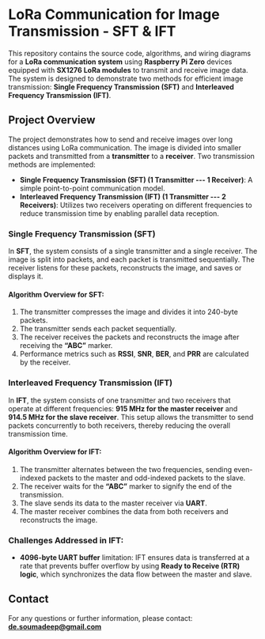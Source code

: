 # LoRa Communication for Image Transmission - SFT & IFT

This repository contains the source code, algorithms, and wiring diagrams for a **LoRa communication system** using **Raspberry Pi Zero** devices equipped with **SX1276 LoRa modules** to transmit and receive image data. The system is designed to demonstrate two methods for efficient image transmission: **Single Frequency Transmission (SFT)** and **Interleaved Frequency Transmission (IFT)**.

## Project Overview

The project demonstrates how to send and receive images over long distances using LoRa communication. The image is divided into smaller packets and transmitted from a **transmitter** to a **receiver**. Two transmission methods are implemented:

- **Single Frequency Transmission (SFT) (1 Transmitter --- 1 Receiver)**: A simple point-to-point communication model.
- **Interleaved Frequency Transmission (IFT) (1 Transmitter --- 2 Receivers)**: Utilizes two receivers operating on different frequencies to reduce transmission time by enabling parallel data reception.

### Single Frequency Transmission (SFT)

In **SFT**, the system consists of a single transmitter and a single receiver. The image is split into packets, and each packet is transmitted sequentially. The receiver listens for these packets, reconstructs the image, and saves or displays it.

#### Algorithm Overview for SFT:
1. The transmitter compresses the image and divides it into 240-byte packets.
2. The transmitter sends each packet sequentially.
3. The receiver receives the packets and reconstructs the image after receiving the **“ABC”** marker.
4. Performance metrics such as **RSSI**, **SNR**, **BER**, and **PRR** are calculated by the receiver.

### Interleaved Frequency Transmission (IFT)

In **IFT**, the system consists of one transmitter and two receivers that operate at different frequencies: **915 MHz for the master receiver** and **914.5 MHz for the slave receiver**. This setup allows the transmitter to send packets concurrently to both receivers, thereby reducing the overall transmission time.

#### Algorithm Overview for IFT:
1. The transmitter alternates between the two frequencies, sending even-indexed packets to the master and odd-indexed packets to the slave.
2. The receiver waits for the **“ABC”** marker to signify the end of the transmission.
3. The slave sends its data to the master receiver via **UART**.
4. The master receiver combines the data from both receivers and reconstructs the image.

### Challenges Addressed in IFT:
- **4096-byte UART buffer** limitation: IFT ensures data is transferred at a rate that prevents buffer overflow by using **Ready to Receive (RTR) logic**, which synchronizes the data flow between the master and slave.

## Contact
For any questions or further information, please contact: **de.soumadeep@gmail.com**
